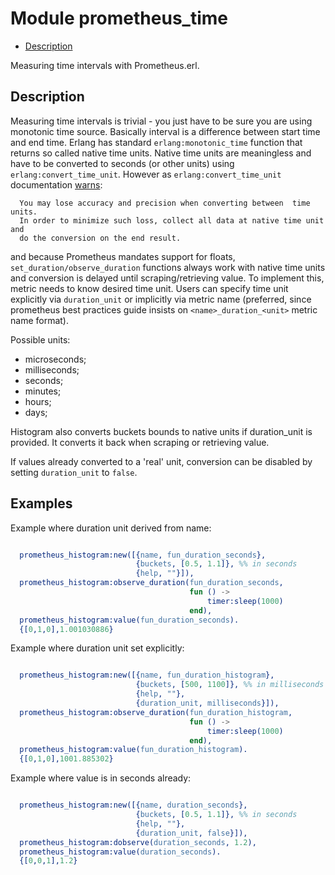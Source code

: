 

# Module prometheus_time #
* [Description](#description)

Measuring time intervals with Prometheus.erl.

<a name="description"></a>

## Description ##

Measuring time intervals is trivial - you just have to be sure you are using
monotonic time source. Basically interval is a difference between
start time and end time.
Erlang has standard `erlang:monotonic_time` function that returns
so called native time units. Native time units are meaningless
and have to be converted to seconds (or other units)
using `erlang:convert_time_unit`.
However as `erlang:convert_time_unit` documentation
[warns](http://erlang.org/doc/man/erlang.html#convert_time_unit-3):

```
  You may lose accuracy and precision when converting between  time units.
  In order to minimize such loss, collect all data at native time unit and
  do the conversion on the end result.
```

and because Prometheus mandates support for floats,
`set_duration/observe_duration` functions always work with
native time units and conversion is delayed until scraping/retrieving value.
To implement this, metric needs to know desired time unit.
Users can specify time unit explicitly via `duration_unit`
or implicitly via metric name (preferred, since prometheus best practices
guide insists on `<name>_duration_<unit>` metric name format).

Possible units:
- microseconds;
- milliseconds;
- seconds;
- minutes;
- hours;
- days;

Histogram also converts buckets bounds to native units if
duration_unit is provided. It converts it back when scraping or
retrieving value.

If values already converted to a 'real' unit, conversion can be disabled
by setting `duration_unit` to `false`.

## Examples

Example where duration unit derived from name:

```erlang

  prometheus_histogram:new([{name, fun_duration_seconds},
                            {buckets, [0.5, 1.1]}, %% in seconds
                            {help, ""}]),
  prometheus_histogram:observe_duration(fun_duration_seconds,
                                        fun () ->
                                            timer:sleep(1000)
                                        end),
  prometheus_histogram:value(fun_duration_seconds).
  {[0,1,0],1.001030886}
```

Example where duration unit set explicitly:

```erlang

  prometheus_histogram:new([{name, fun_duration_histogram},
                            {buckets, [500, 1100]}, %% in milliseconds
                            {help, ""},
                            {duration_unit, milliseconds}]),
  prometheus_histogram:observe_duration(fun_duration_histogram,
                                        fun () ->
                                            timer:sleep(1000)
                                        end),
  prometheus_histogram:value(fun_duration_histogram).
  {[0,1,0],1001.885302}
```

Example where value is in seconds already:

```erlang

  prometheus_histogram:new([{name, duration_seconds},
                            {buckets, [0.5, 1.1]}, %% in seconds
                            {help, ""},
                            {duration_unit, false}]),
  prometheus_histogram:dobserve(duration_seconds, 1.2),
  prometheus_histogram:value(duration_seconds).
  {[0,0,1],1.2}
```

